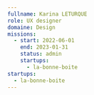 ```yaml
---
fullname: Karina LETURQUE
role: UX designer
domaine: Design
missions:
  - start: 2022-06-01
    end: 2023-01-31
    status: admin
    startups:
      - la-bonne-boite
startups:
  - la-bonne-boite
---
```


